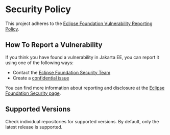 # Security Policy

This project adheres to the [Eclipse Foundation Vulnerability Reporting Policy](https://www.eclipse.org/security/policy/).

## How To Report a Vulnerability

If you think you have found a vulnerability in Jakarta EE, you can report it using one of the following ways:

* Contact the [Eclipse Foundation Security Team](mailto:security@eclipse-foundation.org)
* Create a [confidential issue](https://gitlab.eclipse.org/security/vulnerability-reports/-/issues/new?issuable_template=new_vulnerability)

You can find more information about reporting and disclosure at the [Eclipse Foundation Security page](https://www.eclipse.org/security/).

## Supported Versions

Check individual repositories for supported versions. By default, only the latest release is supported.
